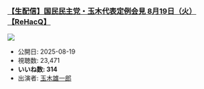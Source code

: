 ### [【生配信】国民民主党・玉木代表定例会見 8月19日（火）【ReHacQ】](https://www.youtube.com/watch?v=q7IafgZJ_ic)
[![](https://img.youtube.com/vi/q7IafgZJ_ic/sddefault.jpg)](https://www.youtube.com/watch?v=q7IafgZJ_ic)
-   公開日: 2025-08-19
-   視聴数: 23,471
-   **いいね数: 314**
-   出演者: [玉木雄一郎](/rehacq_fan/people/玉木雄一郎 "wikilink")
